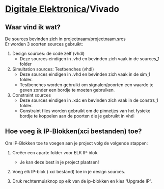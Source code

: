 # [Digitale Elektronica](/digitaleelektronica/)/Vivado
## Waar vind ik wat?
De sources bevinden zich in projectnaam/projectnaam.srcs  
Er worden 3 soorten sources gebruikt:
1. Design sources: de code zelf (vhdl)
	* Deze sources eindigen in .vhd en bevinden zich vaak in de sources_1 folder
2. Simultation sources: Testbenches (vhdl)
	* Deze sources eindigen in .vhd en bevinden zich vaak in de sim_1 folder.
	* Testbenches worden gebruikt om signalen/poorten een waarde te geven zonder een bordje te moeten gebruiken.
3. Constraint sources
	* Deze sources eindigen in .xdc en bevinden zich vaak in de constrs_1 folder.
	* Constraint files worden gebruikt om de pinnetjes van het fysieke bordje te koppelen aan de poorten die je gebruikt in vhdl

## Hoe voeg ik IP-Blokken(xci bestanden) toe?
Om IP-Blokken toe te voegen aan je project volg de volgende stappen:
1. Creëer een aparte folder voor ELK IP-blok.
	* Je kan deze best in je project plaatsen!

2. Voeg elk IP-blok (.xci bestand) toe in je design sources.

3. Druk rechtermuisknop op elk van de ip-blokken en kies 'Upgrade IP'.

